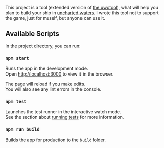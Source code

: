 This project is a tool (extended version of [the uwotool](http://www.uwotool.com)), what will help you plan to build your ship in [uncharted waters](https://uwo.papayaplay.com/uwo.do).
I wrote this tool not to support the game, just for muself, but anyone can use it.

## Available Scripts

In the project directory, you can run:

### `npm start`

Runs the app in the development mode.<br>
Open [http://localhost:3000](http://localhost:3000) to view it in the browser.

The page will reload if you make edits.<br>
You will also see any lint errors in the console.

### `npm test`

Launches the test runner in the interactive watch mode.<br>
See the section about [running tests](https://facebook.github.io/create-react-app/docs/running-tests) for more information.

### `npm run build`

Builds the app for production to the `build` folder.<br>
